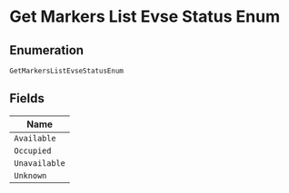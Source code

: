 
# Get Markers List Evse Status Enum

## Enumeration

`GetMarkersListEvseStatusEnum`

## Fields

| Name |
|  --- |
| `Available` |
| `Occupied` |
| `Unavailable` |
| `Unknown` |

